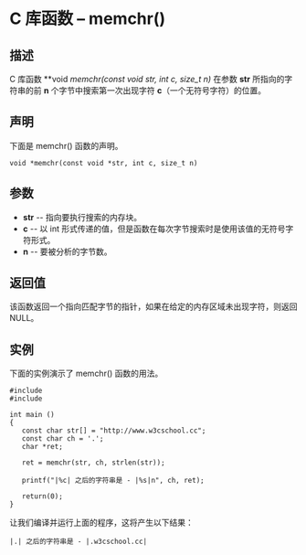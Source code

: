 # C 库函数 – memchr()


## 描述

C 库函数 **void *memchr(const void *str, int c, size_t n)** 在参数 **str** 所指向的字符串的前 **n** 个字节中搜索第一次出现字符 **c**（一个无符号字符）的位置。

## 声明

下面是 memchr() 函数的声明。

    void *memchr(const void *str, int c, size_t n)

## 参数

* **str** \-- 指向要执行搜索的内存块。
* **c** \-- 以 int 形式传递的值，但是函数在每次字节搜索时是使用该值的无符号字符形式。
* **n** \-- 要被分析的字节数。

## 返回值

该函数返回一个指向匹配字节的指针，如果在给定的内存区域未出现字符，则返回 NULL。

## 实例

下面的实例演示了 memchr() 函数的用法。

    #include 
    #include 

    int main ()
    {
       const char str[] = "http://www.w3cschool.cc";
       const char ch = '.';
       char *ret;

       ret = memchr(str, ch, strlen(str));

       printf("|%c| 之后的字符串是 - |%s|n", ch, ret);

       return(0);
    }

让我们编译并运行上面的程序，这将产生以下结果：

    |.| 之后的字符串是 - |.w3cschool.cc|
